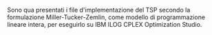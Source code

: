Sono qua presentati i file d'implementazione del TSP secondo la formulazione Miller-Tucker-Zemlin, come modello di programmazione lineare intera, per eseguirlo su IBM ILOG CPLEX Optimization Studio.
